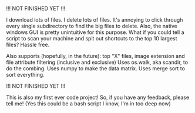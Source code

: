 !!! NOT FINISHED YET !!!

I download lots of files. I delete lots of files. 
It's annoying to click through every single subdirectory to find the big files to delete. Also, the native windows GUI is pretty unintuitive for this purpose. 
What if you could tell a script to scan your machine and spit out shortcuts to the top 10 largest files? Hassle free.

Also supports (hopefully, in the future): top "X" files, image extension and file attribute filtering (inclusive and exclusive)
Uses os.walk, aka scandir, to do the combing. Uses numpy to make the data matrix. Uses merge sort to sort everything.

!!! NOT FINISHED YET !!!

This is also my first ever code project! So, if you have any feedback, please tell me! (Yes this could be a bash script I know, I'm in too deep now)

